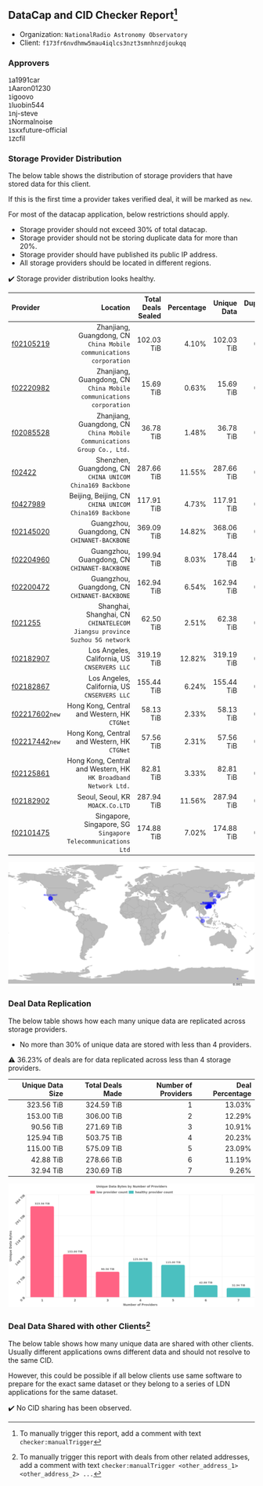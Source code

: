## DataCap and CID Checker Report[^1]
 - Organization: `NationalRadio Astronomy Observatory`
 - Client: `f173fr6nvdhmw5mau4iqlcs3nzt3smnhnzdjoukqq`
### Approvers
`1`a1991car<br/>`1`Aaron01230<br/>`1`igoovo<br/>`1`luobin544<br/>`1`nj-steve<br/>`1`Normalnoise<br/>`1`sxxfuture-official<br/>`1`zcfil

### Storage Provider Distribution
The below table shows the distribution of storage providers that have stored data for this client.

If this is the first time a provider takes verified deal, it will be marked as `new`.

For most of the datacap application, below restrictions should apply.
 - Storage provider should not exceed 30% of total datacap.
 - Storage provider should not be storing duplicate data for more than 20%.
 - Storage provider should have published its public IP address.
 - All storage providers should be located in different regions.

✔️ Storage provider distribution looks healthy.

| Provider                                                    |                                                                     Location | Total Deals Sealed | Percentage | Unique Data | Duplicate Deals |
| :---------------------------------------------------------- | ---------------------------------------------------------------------------: | -----------------: | ---------: | ----------: | --------------: |
| [f02105219](https://filfox.info/en/address/f02105219)       |       Zhanjiang, Guangdong, CN<br/>`China Mobile communications corporation` |         102.03 TiB |      4.10% |  102.03 TiB |           0.00% |
| [f02220982](https://filfox.info/en/address/f02220982)       |       Zhanjiang, Guangdong, CN<br/>`China Mobile communications corporation` |          15.69 TiB |      0.63% |   15.69 TiB |           0.00% |
| [f02085528](https://filfox.info/en/address/f02085528)       |   Zhanjiang, Guangdong, CN<br/>`China Mobile Communications Group Co., Ltd.` |          36.78 TiB |      1.48% |   36.78 TiB |           0.00% |
| [f02422](https://filfox.info/en/address/f02422)             |                 Shenzhen, Guangdong, CN<br/>`CHINA UNICOM China169 Backbone` |         287.66 TiB |     11.55% |  287.66 TiB |           0.00% |
| [f0427989](https://filfox.info/en/address/f0427989)         |                    Beijing, Beijing, CN<br/>`CHINA UNICOM China169 Backbone` |         117.91 TiB |      4.73% |  117.91 TiB |           0.00% |
| [f02145020](https://filfox.info/en/address/f02145020)       |                             Guangzhou, Guangdong, CN<br/>`CHINANET-BACKBONE` |         369.09 TiB |     14.82% |  368.06 TiB |           0.28% |
| [f02204960](https://filfox.info/en/address/f02204960)       |                             Guangzhou, Guangdong, CN<br/>`CHINANET-BACKBONE` |         199.94 TiB |      8.03% |  178.44 TiB |          10.75% |
| [f02200472](https://filfox.info/en/address/f02200472)       |                             Guangzhou, Guangdong, CN<br/>`CHINANET-BACKBONE` |         162.94 TiB |      6.54% |  162.94 TiB |           0.00% |
| [f021255](https://filfox.info/en/address/f021255)           | Shanghai, Shanghai, CN<br/>`CHINATELECOM Jiangsu province Suzhou 5G network` |          62.50 TiB |      2.51% |   62.38 TiB |           0.20% |
| [f02182907](https://filfox.info/en/address/f02182907)       |                              Los Angeles, California, US<br/>`CNSERVERS LLC` |         319.19 TiB |     12.82% |  319.19 TiB |           0.00% |
| [f02182867](https://filfox.info/en/address/f02182867)       |                              Los Angeles, California, US<br/>`CNSERVERS LLC` |         155.44 TiB |      6.24% |  155.44 TiB |           0.00% |
| [f02217602](https://filfox.info/en/address/f02217602)`new`  |                              Hong Kong, Central and Western, HK<br/>`CTGNet` |          58.13 TiB |      2.33% |   58.13 TiB |           0.00% |
| [f02217442](https://filfox.info/en/address/f02217442)`new`  |                              Hong Kong, Central and Western, HK<br/>`CTGNet` |          57.56 TiB |      2.31% |   57.56 TiB |           0.00% |
| [f02125861](https://filfox.info/en/address/f02125861)       |           Hong Kong, Central and Western, HK<br/>`HK Broadband Network Ltd.` |          82.81 TiB |      3.33% |   82.81 TiB |           0.00% |
| [f02182902](https://filfox.info/en/address/f02182902)       |                                          Seoul, Seoul, KR<br/>`MOACK.Co.LTD` |         287.94 TiB |     11.56% |  287.94 TiB |           0.00% |
| [f02101475](https://filfox.info/en/address/f02101475)       |              Singapore, Singapore, SG<br/>`Singapore Telecommunications Ltd` |         174.88 TiB |      7.02% |  174.88 TiB |           0.00% |

<img src="https://raw.githubusercontent.com/data-preservation-programs/filplus-checker-assets/main/filecoin-project/filecoin-plus-large-datasets/issues/1948/1687582953699.png"/>

### Deal Data Replication
The below table shows how each many unique data are replicated across storage providers.

- No more than 30% of unique data are stored with less than 4 providers.

⚠️ 36.23% of deals are for data replicated across less than 4 storage providers.

| Unique Data Size | Total Deals Made | Number of Providers | Deal Percentage |
| ---------------: | ---------------: | ------------------: | --------------: |
|       323.56 TiB |       324.59 TiB |                   1 |          13.03% |
|       153.00 TiB |       306.00 TiB |                   2 |          12.29% |
|        90.56 TiB |       271.69 TiB |                   3 |          10.91% |
|       125.94 TiB |       503.75 TiB |                   4 |          20.23% |
|       115.00 TiB |       575.09 TiB |                   5 |          23.09% |
|        42.88 TiB |       278.66 TiB |                   6 |          11.19% |
|        32.94 TiB |       230.69 TiB |                   7 |           9.26% |

<img src="https://raw.githubusercontent.com/data-preservation-programs/filplus-checker-assets/main/filecoin-project/filecoin-plus-large-datasets/issues/1948/1687582954825.png"/>

### Deal Data Shared with other Clients[^3]
The below table shows how many unique data are shared with other clients.
Usually different applications owns different data and should not resolve to the same CID.

However, this could be possible if all below clients use same software to prepare for the exact same dataset or they belong to a series of LDN applications for the same dataset.

✔️ No CID sharing has been observed.

[^1]: To manually trigger this report, add a comment with text `checker:manualTrigger`

[^2]: Deals from those addresses are combined into this report as they are specified with `checker:manualTrigger`

[^3]: To manually trigger this report with deals from other related addresses, add a comment with text `checker:manualTrigger <other_address_1> <other_address_2> ...`
